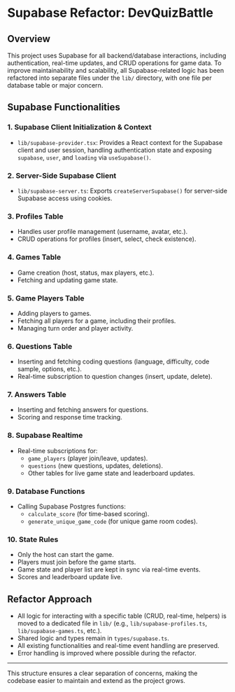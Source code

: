 # Supabase Refactor: DevQuizBattle

## Overview

This project uses Supabase for all backend/database interactions, including authentication, real-time updates, and CRUD operations for game data. To improve maintainability and scalability, all Supabase-related logic has been refactored into separate files under the `lib/` directory, with one file per database table or major concern.

## Supabase Functionalities

### 1. Supabase Client Initialization & Context

- `lib/supabase-provider.tsx`: Provides a React context for the Supabase client and user session, handling authentication state and exposing `supabase`, `user`, and `loading` via `useSupabase()`.

### 2. Server-Side Supabase Client

- `lib/supabase-server.ts`: Exports `createServerSupabase()` for server-side Supabase access using cookies.

### 3. Profiles Table

- Handles user profile management (username, avatar, etc.).
- CRUD operations for profiles (insert, select, check existence).

### 4. Games Table

- Game creation (host, status, max players, etc.).
- Fetching and updating game state.

### 5. Game Players Table

- Adding players to games.
- Fetching all players for a game, including their profiles.
- Managing turn order and player activity.

### 6. Questions Table

- Inserting and fetching coding questions (language, difficulty, code sample, options, etc.).
- Real-time subscription to question changes (insert, update, delete).

### 7. Answers Table

- Inserting and fetching answers for questions.
- Scoring and response time tracking.

### 8. Supabase Realtime

- Real-time subscriptions for:
  - `game_players` (player join/leave, updates).
  - `questions` (new questions, updates, deletions).
  - Other tables for live game state and leaderboard updates.

### 9. Database Functions

- Calling Supabase Postgres functions:
  - `calculate_score` (for time-based scoring).
  - `generate_unique_game_code` (for unique game room codes).

### 10. State Rules

- Only the host can start the game.
- Players must join before the game starts.
- Game state and player list are kept in sync via real-time events.
- Scores and leaderboard update live.

## Refactor Approach

- All logic for interacting with a specific table (CRUD, real-time, helpers) is moved to a dedicated file in `lib/` (e.g., `lib/supabase-profiles.ts`, `lib/supabase-games.ts`, etc.).
- Shared logic and types remain in `types/supabase.ts`.
- All existing functionalities and real-time event handling are preserved.
- Error handling is improved where possible during the refactor.

---

This structure ensures a clear separation of concerns, making the codebase easier to maintain and extend as the project grows.
